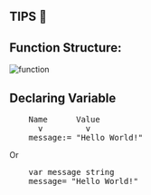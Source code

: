 **TIPS** :wave:
-

## Function Structure:

![function](https://go.dev/doc/tutorial/images/function-syntax.png)

## Declaring Variable
<pre>
    Name      Value 
      v         v
    message:= "Hello World!" </pre>
  Or
  <pre>
    var message string
    message= "Hello World!" </pre>

